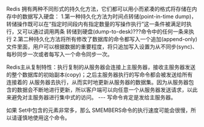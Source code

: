 Redis 拥有两种不同形式的持久化方法，它们都可以用小而紧凑的格式将存储在内存中的数据写入硬盘：
1.第一种持久化方法为时间点转储(point-in-time dump)，转储操作既可以在“指定时间段内有指定数量的写操作执行”这一条件被满足时执行，又可以通过调用两条
转储到硬盘(dump-to-desk)???命令中的任何一条来执行
2.第二种持久化方法将所有修改了数据库的命令都写入一个追加(append-only)文件里面，用户可以根据数据的重要程度，将只追加写入设置为从不同步(sync)、
每秒同步一次或者每写入一个命令同步一次。

Redis主从复制特性：执行复制的从服务器会连接上主服务器，接收主服务器发送的整个数据库的初始副本(copy)；之后主服务器执行的写命令都会被发送给所有连接着的
从服务器去执行，从而实时地更新从服务器的数据集。因为从服务器包含的数据会不断地进行更新，所以客户端可以向任意一个从服务器发送请求，以此来避免对主服务器进行集中式的访问。 --- 写命令肯定是发给主服务器。

如果 Set中包含的元素非常多，那么 SMEMBERS命令的执行速度可能会很慢，所以请谨慎地使用这个命令。

